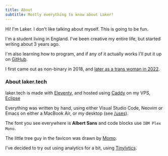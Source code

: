 ```yaml
---
title: About
subtitle: Mostly everything to know about Laker!
---
```


Hi! I'm Laker. I don't like talking about myself. This is going to be fun.

I'm a student living in England.
I've been creative my entire life, but started writing about 3 years ago.

I'm also learning how to program, and if any of it actually works I'll put it up on [GitHub](/git).

I first came out as non-binary in 2018, and [later as a trans woman in 2022](/out).

### About laker.tech

laker.tech is made with [Eleventy](https://11ty.dev), and hosted using [Caddy](https://caddyserver.com) on my VPS, [Eclipse](https://eclipse.laker.tech)

Everything was written by hand, using either Visual Studio Code, Neovim or Emacs on either a MacBook Air, or my desktop (see [/uses](/uses)).

The font you see everywhere is **Albert Sans** and code blocks use `IBM Plex Mono`.

The little tree guy in the favicon was drawn by [Momo](https://heyheymomo.com).

I've decided to try out using analytics for a bit, using [Tinylytics](https://tinylytics.app).
